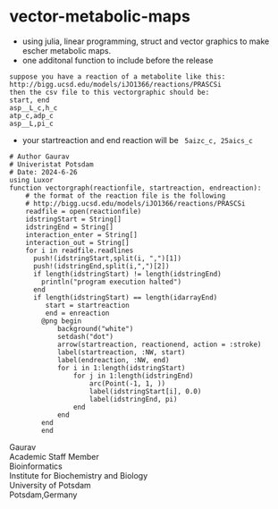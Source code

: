 # vector-metabolic-maps
- using julia, linear programming, struct and vector graphics to make escher metabolic maps. 
- one additonal function to include before the release
```
suppose you have a reaction of a metabolite like this:
http://bigg.ucsd.edu/models/iJO1366/reactions/PRASCSi
then the csv file to this vectorgraphic should be:
start, end
asp__L_c,h_c
atp_c,adp_c
asp__L,pi_c
```
 - your startreaction and end reaction will be ``` 5aizc_c, 25aics_c```
```
# Author Gaurav
# Univeristat Potsdam
# Date: 2024-6-26
using Luxor
function vectorgraph(reactionfile, startreaction, endreaction):
    # the format of the reaction file is the following 
    # http://bigg.ucsd.edu/models/iJO1366/reactions/PRASCSi
    readfile = open(reactionfile)
    idstringStart = String[]
    idstringEnd = String[]
    interaction_enter = String[]
    interaction_out = String[]
    for i in readfile.readlines
      push!(idstringStart,split(i, ",")[1])
      push!(idstringEnd,split(i,",")[2])
      if length(idstringStart) != length(idstringEnd)
        println("program execution halted")
      end 
      if length(idstringStart) == length(idarrayEnd)
         start = startreaction
         end = enreaction
        @png begin 
            background("white")
            setdash("dot")
            arrow(startreaction, reactionend, action = :stroke)
            label(startreaction, :NW, start)
            label(endreaction, :NW, end)
            for i in 1:length(idstringStart)
                for j in 1:length(idstringEnd)
                    arc(Point(-1, 1, ))
                    label(idstringStart[i], 0.0)
                    label(idstringEnd, pi)
                end
            end
        end
        end 
```

Gaurav \
Academic Staff Member \
Bioinformatics \
Institute for Biochemistry and Biology \
University of Potsdam \
Potsdam,Germany
